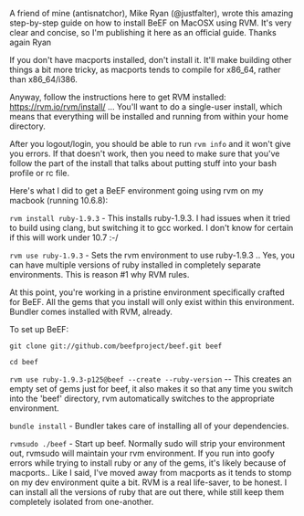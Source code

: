 A friend of mine (antisnatchor), Mike Ryan (@justfalter), wrote this amazing step-by-step guide on how to install BeEF on MacOSX using RVM.
It's very clear and concise, so I'm publishing it here as an official guide.
Thanks again Ryan

If you don't have macports installed, don't install it. It'll make building other things a bit more tricky, as macports tends to compile for x86_64, rather than x86_64/i386.

Anyway, follow the instructions here to get RVM installed: https://rvm.io/rvm/install/ … You'll want to do a single-user install, which means that everything will be installed and running from within your home directory.

After you logout/login, you should be able to run `rvm info` and it won't give you errors. If that doesn't work, then you need to make sure that you've follow the part of the install that talks about putting stuff into your bash profile or rc file.

Here's what I did to get a BeEF environment going using rvm on my macbook (running 10.6.8):

`rvm install ruby-1.9.3`  - This installs ruby-1.9.3. I had issues when it tried to build using clang, but switching it to gcc worked. I don't know for certain if this will work under 10.7 :-/

`rvm use ruby-1.9.3` - Sets the rvm environment to use ruby-1.9.3 .. Yes, you can have multiple versions of ruby installed in completely separate environments. This is reason #1 why RVM rules.

At this point, you're working in a pristine environment specifically crafted for BeEF. All the gems that you install will only exist within this environment. Bundler comes installed with RVM, already.

To set up BeEF:

`git clone git://github.com/beefproject/beef.git beef`

`cd beef`

`rvm use ruby-1.9.3-p125@beef --create --ruby-version`  -- This creates an empty set of gems just for beef, it also makes it so that any time you switch into the 'beef' directory, rvm automatically switches to the appropriate environment.

`bundle install` - Bundler takes care of installing all of your dependencies.

`rvmsudo ./beef`  - Start up beef. Normally sudo will strip your environment out, rvmsudo will maintain your rvm environment.
If you run into goofy errors while trying to install ruby or any of the gems, it's likely because of macports.. Like I said, I've moved away from macports as it tends to stomp on my dev environment quite a bit. RVM is a real life-saver, to be honest.  I can install all the versions of ruby that are out there, while still keep them completely isolated from one-another.